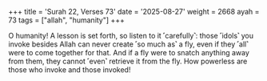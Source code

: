 +++
title = 'Surah 22, Verses 73'
date = '2025-08-27'
weight = 2668
ayah = 73
tags = ["allah", "humanity"]
+++

O humanity! A lesson is set forth, so listen to it ˹carefully˺: those ˹idols˺ you invoke besides Allah can never create ˹so much as˺ a fly, even if they ˹all˺ were to come together for that. And if a fly were to snatch anything away from them, they cannot ˹even˺ retrieve it from the fly. How powerless are those who invoke and those invoked!